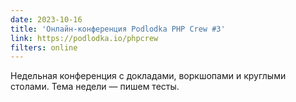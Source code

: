 ```yaml
---
date: 2023-10-16
title: 'Онлайн-конференция Podlodka PHP Crew #3'
link: https://podlodka.io/phpcrew
filters: online
---
```


Недельная конференция с докладами, воркшопами и круглыми столами. Тема недели — пишем тесты.
